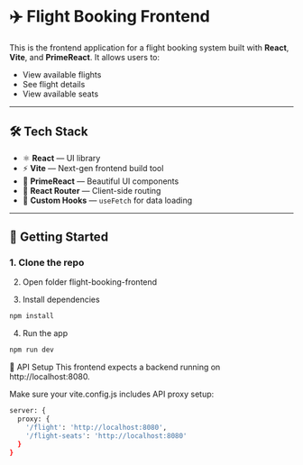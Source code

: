 # ✈️ Flight Booking Frontend

This is the frontend application for a flight booking system built with **React**, **Vite**, and **PrimeReact**. It allows users to:

- View available flights
- See flight details
- View available seats

---

## 🛠️ Tech Stack

- ⚛️ **React** — UI library
- ⚡ **Vite** — Next-gen frontend build tool
- 💅 **PrimeReact** — Beautiful UI components
- 🔁 **React Router** — Client-side routing
- 🧠 **Custom Hooks** — `useFetch` for data loading

---


## 🚀 Getting Started

### 1. Clone the repo


2. Open folder flight-booking-frontend

3. Install dependencies
```bash
npm install
```
4. Run the app
```bash
npm run dev
```

🔗 API Setup
This frontend expects a backend running on http://localhost:8080.

Make sure your vite.config.js includes API proxy setup:

```bash
server: {
  proxy: {
    '/flight': 'http://localhost:8080',
    '/flight-seats': 'http://localhost:8080'
  }
}
```
